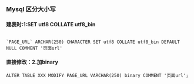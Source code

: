 ### Mysql 区分大小写


#### 建表时:1:SET utf8 COLLATE utf8_bin
```

`PAGE_URL` ARCHAR(250) CHARACTER SET utf8 COLLATE utf8_bin DEFAULT NULL COMMENT '页面url'
```

#### 直接修改：2.加binary
```
ALTER TABLE XXX MODIFY PAGE_URL VARCHAR(250) binary COMMENT '页面url';
```